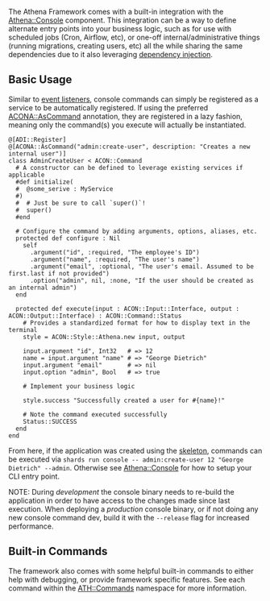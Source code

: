 The Athena Framework comes with a built-in integration with the [Athena::Console](/Console) component.
This integration can be a way to define alternate entry points into your business logic,
such as for use with scheduled jobs (Cron, Airflow, etc), or one-off internal/administrative things (running migrations, creating users, etc)
all the while sharing the same dependencies due to it also leveraging [dependency injection](../why_athena.md#dependency-injection).

## Basic Usage

Similar to [event listeners](./middleware.md#event-listeners), console commands can simply be registered as a service to be automatically registered.
If using the preferred [ACONA::AsCommand](/Console/Annotations/AsCommand) annotation, they are registered in a lazy fashion, meaning only the command(s) you execute will actually be instantiated.

```crystal
@[ADI::Register]
@[ACONA::AsCommand("admin:create-user", description: "Creates a new internal user")]
class AdminCreateUser < ACON::Command
  # A constructor can be defined to leverage existing services if applicable
  #def initialize(
  #  @some_serive : MyService
  #)
  #  # Just be sure to call `super()`!
  #  super()
  #end

  # Configure the command by adding arguments, options, aliases, etc.
  protected def configure : Nil
    self
      .argument("id", :required, "The employee's ID")
      .argument("name", :required, "The user's name")
      .argument("email", :optional, "The user's email. Assumed to be first.last if not provided")
      .option("admin", nil, :none, "If the user should be created as an internal admin")
  end

  protected def execute(input : ACON::Input::Interface, output : ACON::Output::Interface) : ACON::Command::Status
    # Provides a standardized format for how to display text in the terminal
    style = ACON::Style::Athena.new input, output

    input.argument "id", Int32   # => 12
    name = input.argument "name" # => "George Dietrich"
    input.argument "email"       # => nil
    input.option "admin", Bool   # => true

    # Implement your business logic

    style.success "Successfully created a user for #{name}!"

    # Note the command executed successfully
    Status::SUCCESS
  end
end
```

From here, if the application was created using the [skeleton](https://github.com/athena-framework/skeleton), commands can be executed via `shards run console -- admin:create-user 12 "George Dietrich" --admin`.
Otherwise see [Athena::Console](/Console) for how to setup your CLI entry point.

NOTE: During *development* the console binary needs to re-build the application in order to have access to the changes made since last execution.
When deploying a *production* console binary, or if not doing any new console command dev, build it with the `--release` flag for increased performance.

## Built-in Commands

The framework also comes with some helpful built-in commands to either help with debugging, or provide framework specific features.
See each command within the [ATH::Commands](/Framework/Commands) namespace for more information.
